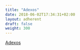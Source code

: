 ```yaml
---
title: "Adexos"
date: 2018-06-02T17:34:31+02:00
layout: adherent
draft: false
weight: 300
---
```


[Adexos](https://www.adexos.fr/)
